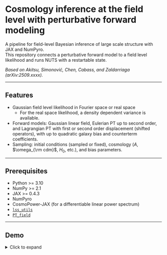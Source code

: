 # Cosmology inference at the field level with perturbative forward modeling

A pipeline for field-level Bayesian inference of large scale structure with JAX and NumPyro.  
This repository connects a perturbative forward model to a field level likelihood and runs NUTS with a restartable state.

*Based on Akitsu, Simonović, Chen, Cabass, and Zaldarriaga (arXiv:2509.xxxx).*

---

## Features

- Gaussian field level likelihood in Fourier space or real space  
  - For the real space likelihood, a density dependent variance is available.
- Forward models: Gaussian linear field, Eulerian PT up to second order, and Lagrangian PT with first or second order displacement (shifted operators), with up to quadratic galaxy bias and counterterm coefficients.
- Sampling: initial conditions (sampled or fixed), cosmology ($A$, $\omega_{\rm cdm}$, $H_0$, etc.), and bias parameters.

---

## Prerequisites

- Python >= 3.10
- NumPy >= 2.1
- JAX >= 0.4.3
- NumPyro
- CosmoPower-JAX (for a differentiable linear power spectrum)
- [`lss_utils`](https://github.com/kazakitsu/lss_utils)
- [`PT_field`](https://github.com/kazakitsu/PT-field-modeling)

---

## Demo

<details>
  <summary>Click to expand</summary>

  <table>
    <tr>
      <td colspan="2" align="center">
        <div><sub>− log P</sub></div>
        <img src="demos/logp_15fps_4.0x.gif" alt="minus log P" width="100%">
      </td>
    </tr>
    <tr>
      <td colspan="2" align="center">
        <div><sub>posterior of cosmology</sub></div>
        <img src="demos/cosmology_15fps_4.0x.gif" alt="posterior of cosmology" width="80%">
      </td>
    </tr>
    <tr>
      <td align="center">
        <div><sub>sampled initial conditions</sub></div>
        <img src="demos/ics_15fps_4.0x.gif" alt="sampled initial conditions" width="100%">
      </td>
      <td align="center">
        <div><sub>sampled final field</sub></div>
        <img src="demos/final_15fps_4.0x.gif" alt="sampled final field" width="100%">
      </td>
    </tr>
    <tr>
      <td align="center">
        <div><sub>true initial conditions</sub></div>
        <img src="demos/ics_truth_64.png" alt="true initial conditions" width="100%">
      </td>
      <td align="center">
        <div><sub>true final field</sub></div>
        <img src="demos/final_truth_64.png" alt="true final field" width="100%">
      </td>
    </tr>
  </table>

</details>